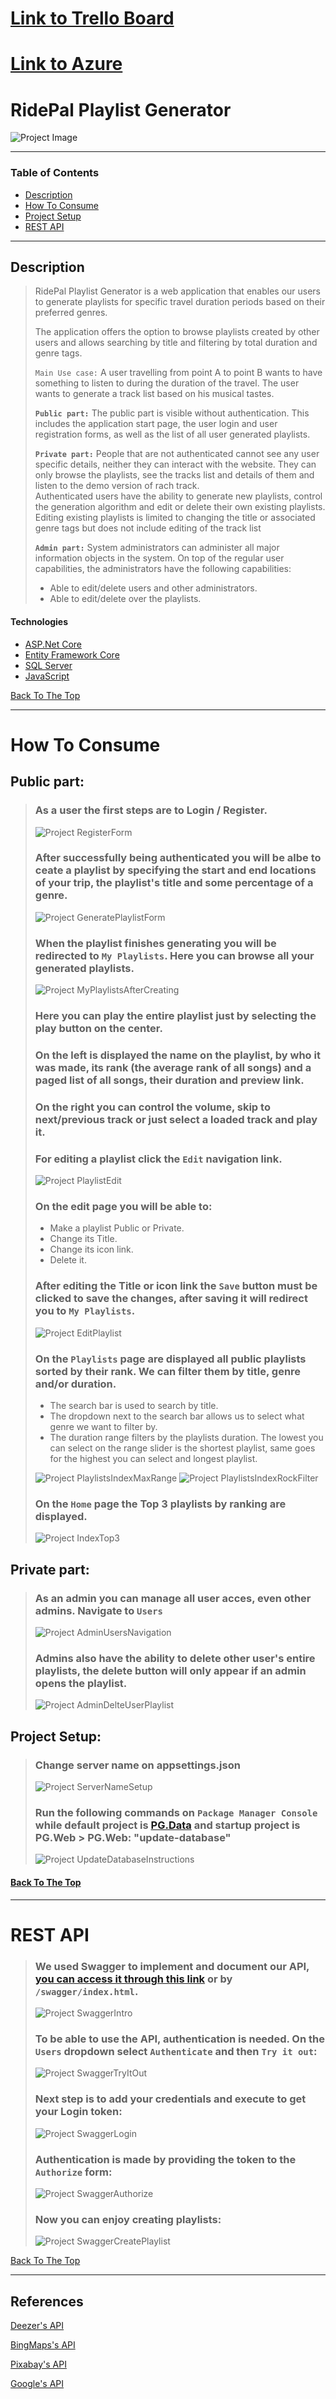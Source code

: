 # [Link to Trello Board](https://trello.com/b/y3Y0tmIN/playlist-generator)

# [Link to Azure](https://team1ridepal.azurewebsites.net/)



# RidePal Playlist Generator

![Project Image](./ReadmeImages/MyPlaylists01.png)

---

### Table of Contents
- [Description](#description)
- [How To Consume](#how-to-Consume)
- [Project Setup](#project-setup)
- [REST API](#rest-api)

---

## Description

 > RidePal Playlist Generator is a web application that enables our users to generate playlists for specific travel duration periods based on their preferred genres. 
 >
 >The application offers the option to browse playlists created by other users and
allows searching by title and filtering by total duration and genre tags.
 >
 >`Main Use case:` A user travelling from point A to point B wants to have something to listen to during the duration of the travel. The user wants to generate a track list based on his musical tastes.
 >
 >**`Public part:`** The public part is visible without authentication. This includes the application start page, the user login and user registration forms, as well as the list of all user generated playlists.
>
>**`Private part:`** People that are not authenticated cannot see any user specific details, neither they can interact with the website. They can only browse the playlists, see the tracks list and details of them and listen to the demo version of rach track.  
>Authenticated users have the ability to generate new playlists, control the generation algorithm and edit or delete their own existing playlists.  
>Editing existing playlists is limited to changing the title or associated genre
tags but does not include editing of the track list
>
>**`Admin part:`** System administrators can administer all major information objects in the system. On top of the regular user capabilities, the administrators have the following capabilities:
>* Able to edit/delete users and other administrators.
>* Able to edit/delete over the playlists.





#### Technologies

- [ASP.Net Core](https://docs.microsoft.com/en-us/aspnet/core/introduction-to-aspnet-core?view=aspnetcore-3.1)
- [Entity Framework Core](https://docs.microsoft.com/en-us/ef/core/)
- [SQL Server](https://www.microsoft.com/en-us/sql-server/sql-server-2019)
- [JavaScript](https://www.javascript.com/try)

[Back To The Top](#ridePal-playlist-generator)

---

# How To Consume
## Public part:
>### As a user the first steps are to Login / Register.
>![Project RegisterForm](./ReadmeImages/RegisterForm.png)
>
>### After successfully being authenticated you will be albe to ceate a playlist by specifying the start and end locations of your trip, the playlist's title and some percentage of a genre.
>![Project GeneratePlaylistForm](./ReadmeImages/GeneratePlaylistForm.png)
>
>### When the playlist finishes generating you will be redirected to `My Playlists`. Here you can browse all your generated playlists.
>![Project MyPlaylistsAfterCreating](./ReadmeImages/MyPlaylistsAfterCreating.png)
>
>### Here you can play the entire playlist just by selecting the play button on the center.  
>### On the left is displayed the name on the playlist, by who it was made, its rank (the average rank of all songs) and a paged list of all songs, their duration and preview link.
>### On the right you can control the volume, skip to next/previous track or just select a loaded track and play it.  
>### For editing a playlist click the `Edit` navigation link.
>![Project PlaylistEdit](./ReadmeImages/PlaylistEdit.png)
>
>### On the edit page you will be able to:
>- Make a playlist Public or Private.
>- Change its Title.
>- Change its icon link.
>- Delete it.  
>### After editing the Title or icon link the `Save` button must be clicked to save the changes, after saving it will redirect you to `My Playlists`. 
>![Project EditPlaylist](./ReadmeImages/EditPlaylist.png)
>
>### On the `Playlists` page are displayed all public playlists sorted by their rank. We can filter them by title, genre and/or duration.  
>- The search bar is used to search by title.
>- The dropdown next to the search bar allows us to select what genre we want to filter by.
>- The duration range filters by the playlists duration. The lowest you can select on the range slider is the shortest playlist, same goes for the highest you can select and longest playlist.
>
>![Project PlaylistsIndexMaxRange](./ReadmeImages/PlaylistsIndexMaxRange.png)
>![Project PlaylistsIndexRockFilter](./ReadmeImages/PlaylistsIndexRockFilter.png)
>
>### On the `Home` page the Top 3 playlists by ranking are displayed.
>![Project IndexTop3](./ReadmeImages/IndexTop3.png)

## Private part:
>### As an admin you can manage all user acces, even other admins. Navigate to `Users`
>![Project AdminUsersNavigation](./ReadmeImages/AdminUsersNavigation.png)
>
>### Admins also have the ability to delete other user's entire playlists, the delete button will only appear if an admin opens the playlist.
>![Project AdminDelteUserPlaylist](./ReadmeImages/AdminDelteUserPlaylist.png)


## Project Setup:
>### Change server name on appsettings.json
>![Project ServerNameSetup](./ReadmeImages/ServerNameSetup.png)
>
>### Run the following commands on `Package Manager Console` while default project is [PG.Data]() and startup project is PG.Web > PG.Web: "update-database"
>![Project UpdateDatabaseInstructions](./ReadmeImages/UpdateDatabaseInstructions.png)  

#### [Back To The Top](#ridePal-playlist-generator)
---
  
# REST API
>###  We used Swagger to implement and document our API, [you can access it through this link](http://localhost:5000/swagger/index.html) or by `/swagger/index.html`.
>![Project SwaggerIntro](./ReadmeImages/SwaggerIntro.png)  
>
>### To be able to use the API, authentication is needed. On the `Users` dropdown select `Authenticate` and then `Try it out`:
>![Project SwaggerTryItOut](./ReadmeImages/SwaggerTryItOut.png)  
>
>### Next step is to add your credentials and execute to get your Login token:
>![Project SwaggerLogin](./ReadmeImages/SwaggerLogin.png)  
>
>### Authentication is made by providing the token to the `Authorize` form:
>![Project SwaggerAuthorize](./ReadmeImages/SwaggerAuthorize.png)  
>
>### Now you can enjoy creating playlists:
>![Project SwaggerCreatePlaylist](./ReadmeImages/SwaggerCreatePlaylist.png)  

[Back To The Top](#ridePal-playlist-generator)

---
## References

[Deezer's API](https://developers.deezer.com/api)

[BingMaps's API](https://www.microsoft.com/en-us/maps/choose-your-bing-maps-api)

[Pixabay's API](https://pixabay.com/api/docs/)

[Google's API](https://developers.google.com/maps/documentation/javascript/overview)
